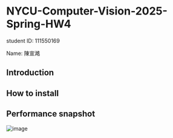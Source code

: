 # NYCU-Computer-Vision-2025-Spring-HW4
student ID: 111550169

Name: 陳宣澔

## Introduction


## How to install


## Performance snapshot
![image](https://github.com/Jonathas2127/pictures/blob/main/%E8%9E%A2%E5%B9%95%E6%93%B7%E5%8F%96%E7%95%AB%E9%9D%A2%202025-05-27%20185154.png)
